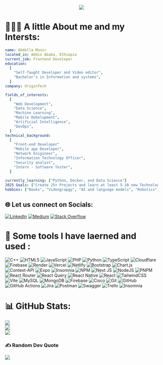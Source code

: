 
<p align="center">
  <img src="https://capsule-render.vercel.app/api?type=waving&color=gradient&text=Hello!&height=100&section=header"/>
</p>

# 👨🏻‍💻 A little About me and my Intersts:
```yaml
name: Abdella Munir
located_in: Addis Ababa, Ethiopia
current_job: Frontend Developer
education:
  [
    "Self-Taught Developer and Video editor",
    "Bachelor's in Information and systems",
  ]
company: OriginTech 

fields_of_interests:
  [
    "Web Development",
    "Data Science",
    "Machine Learning",
    "Mobile Debelopment",
    "Artificial Intelligence",
    "DevOps",
  ]
technical_background:
  [
    "Front-end Developer"
    "Mobile app Developer",
    "Network Enigineer",
    "Information Technology Officer",
    "Security analyst",
    "Intern - Software Tester",
  ]
  
currently_learning: ["Python, Docker, and Data Science"]
2025 Goals: ["Create 25+ Projects and learn at least 5-10 new Technologies."]
hobbies: ["Books", "Videograpgy", "AI and language models", "Robotics", "Cinematography"]
```
## 🌐 Let us connect on Socials:
[![LinkedIn](https://img.shields.io/badge/LinkedIn-%230077B5.svg?logo=linkedin&logoColor=white)](https://linkedin.com/in/abdella-munir-4674b42) [![Medium](https://img.shields.io/badge/Medium-12100E?logo=medium&logoColor=white)](https://medium.com/@abdellamun) [![Stack Overflow](https://img.shields.io/badge/-Stackoverflow-FE7A16?logo=stack-overflow&logoColor=white)](https://stackoverflow.com/users/23340573) 

# 🚀 Some tools I have laerned and used :
![C++](https://img.shields.io/badge/c++-%2300599C.svg?style=plastic&logo=c%2B%2B&logoColor=white) ![HTML5](https://img.shields.io/badge/html5-%23E34F26.svg?style=plastic&logo=html5&logoColor=white) ![JavaScript](https://img.shields.io/badge/javascript-%23323330.svg?style=plastic&logo=javascript&logoColor=%23F7DF1E) ![PHP](https://img.shields.io/badge/php-%23777BB4.svg?style=plastic&logo=php&logoColor=white) ![Python](https://img.shields.io/badge/python-3670A0?style=plastic&logo=python&logoColor=ffdd54) ![TypeScript](https://img.shields.io/badge/typescript-%23007ACC.svg?style=plastic&logo=typescript&logoColor=white) ![Cloudflare](https://img.shields.io/badge/Cloudflare-F38020?style=plastic&logo=Cloudflare&logoColor=white) ![Firebase](https://img.shields.io/badge/firebase-%23039BE5.svg?style=plastic&logo=firebase) ![Render](https://img.shields.io/badge/Render-%46E3B7.svg?style=plastic&logo=render&logoColor=white) ![Vercel](https://img.shields.io/badge/vercel-%23000000.svg?style=plastic&logo=vercel&logoColor=white) ![Netlify](https://img.shields.io/badge/netlify-%23000000.svg?style=plastic&logo=netlify&logoColor=#00C7B7) ![Bootstrap](https://img.shields.io/badge/bootstrap-%238511FA.svg?style=plastic&logo=bootstrap&logoColor=white) ![Chart.js](https://img.shields.io/badge/chart.js-F5788D.svg?style=plastic&logo=chart.js&logoColor=white) ![Context-API](https://img.shields.io/badge/Context--Api-000000?style=plastic&logo=react) ![Expo](https://img.shields.io/badge/expo-1C1E24?style=plastic&logo=expo&logoColor=#D04A37) ![Insomnia](https://img.shields.io/badge/Insomnia-black?style=plastic&logo=insomnia&logoColor=5849BE) ![NPM](https://img.shields.io/badge/NPM-%23CB3837.svg?style=plastic&logo=npm&logoColor=white) ![Next JS](https://img.shields.io/badge/Next-black?style=plastic&logo=next.js&logoColor=white) ![NodeJS](https://img.shields.io/badge/node.js-6DA55F?style=plastic&logo=node.js&logoColor=white) ![PNPM](https://img.shields.io/badge/pnpm-%234a4a4a.svg?style=plastic&logo=pnpm&logoColor=f69220) ![React Router](https://img.shields.io/badge/React_Router-CA4245?style=plastic&logo=react-router&logoColor=white) ![React Query](https://img.shields.io/badge/-React%20Query-FF4154?style=plastic&logo=react%20query&logoColor=white) ![React Native](https://img.shields.io/badge/react_native-%2320232a.svg?style=plastic&logo=react&logoColor=%2361DAFB) ![React](https://img.shields.io/badge/react-%2320232a.svg?style=plastic&logo=react&logoColor=%2361DAFB) ![TailwindCSS](https://img.shields.io/badge/tailwindcss-%2338B2AC.svg?style=plastic&logo=tailwind-css&logoColor=white) ![Vite](https://img.shields.io/badge/vite-%23646CFF.svg?style=plastic&logo=vite&logoColor=white) ![MySQL](https://img.shields.io/badge/mysql-4479A1.svg?style=plastic&logo=mysql&logoColor=white) ![MongoDB](https://img.shields.io/badge/MongoDB-%234ea94b.svg?style=plastic&logo=mongodb&logoColor=white) ![Firebase](https://img.shields.io/badge/firebase-a08021?style=plastic&logo=firebase&logoColor=ffcd34) ![Cisco](https://img.shields.io/badge/cisco-%23049fd9.svg?style=plastic&logo=cisco&logoColor=black) ![Git](https://img.shields.io/badge/git-%23F05033.svg?style=plastic&logo=git&logoColor=white) ![GitHub](https://img.shields.io/badge/github-%23121011.svg?style=plastic&logo=github&logoColor=white) ![GitHub Actions](https://img.shields.io/badge/github%20actions-%232671E5.svg?style=plastic&logo=githubactions&logoColor=white) ![Jira](https://img.shields.io/badge/jira-%230A0FFF.svg?style=plastic&logo=jira&logoColor=white) ![Postman](https://img.shields.io/badge/Postman-FF6C37?style=plastic&logo=postman&logoColor=white) ![Swagger](https://img.shields.io/badge/-Swagger-%23Clojure?style=plastic&logo=swagger&logoColor=white) ![Trello](https://img.shields.io/badge/Trello-%23026AA7.svg?style=plastic&logo=Trello&logoColor=white) ![Insomnia](https://img.shields.io/badge/Insomnia-black?style=plastic&logo=insomnia&logoColor=5849BE)
# 📊 GitHub Stats:
![](https://github-readme-stats.vercel.app/api?username=satorusvessel&theme=radical&hide_border=false&include_all_commits=true&count_private=true)<br/>
![](https://github-readme-streak-stats.herokuapp.com/?user=satorusvessel&theme=radical&hide_border=false)<br/>
![](https://github-readme-stats.vercel.app/api/top-langs/?username=satorusvessel&theme=radical&hide_border=false&include_all_commits=true&count_private=true&layout=compact)

### ✍️ Random Dev Quote
![](https://quotes-github-readme.vercel.app/api?type=horizontal&theme=radical)

<!-- Proudly created with GPRM ( https://gprm.itsvg.in ) -->
